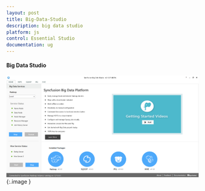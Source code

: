 ```yaml
---
layout: post
title: Big-Data-Studio
description: big data studio
platform: js
control: Essential Studio
documentation: ug
---
```


#### Big Data Studio

![](Big-Data-Studio_images/Big-Data-Studio_img1.png)
{:.image }


